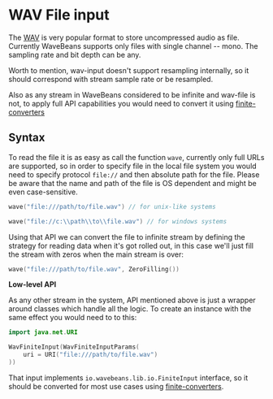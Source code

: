WAV File input
=======

The [WAV](https://en.wikipedia.org/wiki/WAV) is very popular format to store uncompressed audio as file. Currently WaveBeans supports only files with single channel -- mono. The sampling rate and bit depth can be any.

Worth to mention, wav-input doesn't support resampling internally, so it should correspond with stream sample rate or be resampled.

Also as any stream in WaveBeans considered to be infinite and wav-file is not, to apply full API capabilities you would need to convert it using [finite-converters](finite-converters.md)

Syntax
----

To read the file it is as easy as call the function `wave`, currently only full URLs are supported, so in order to specify file in the local file system you would need to specify protocol `file://` and then absolute path for the file. Please be aware that the name and path of the file is OS dependent and might be even case-sensitive.

```kotlin
wave("file:///path/to/file.wav") // for unix-like systems

wave("file://c:\\path\\to\\file.wav") // for windows systems
```

Using that API we can convert the file to infinite stream by defining the strategy for reading data when it's got rolled out, in this case we'll just fill the stream with zeros when the main stream is over:

```kotlin
wave("file:///path/to/file.wav", ZeroFilling())
```

**Low-level API**

As any other stream in the system, API mentioned above is just a wrapper around classes which handle all the logic. To create an instance with the same effect you would need to to this:

```kotlin
import java.net.URI

WavFiniteInput(WavFiniteInputParams(
    uri = URI("file:///path/to/file.wav")
))
```

That input implements `io.wavebeans.lib.io.FiniteInput` interface, so it should be converted for most use cases using [finite-converters](finite-converters.md).
